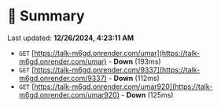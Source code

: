# 📖 Summary
Last updated: **12/26/2024, 4:23:11 AM**

- `GET` [https://talk-m6gd.onrender.com/umar](https://talk-m6gd.onrender.com/umar) - **Down** (193ms)
- `GET` [https://talk-m6gd.onrender.com/9337](https://talk-m6gd.onrender.com/9337) - **Down** (112ms)
- `GET` [https://talk-m6gd.onrender.com/umar920](https://talk-m6gd.onrender.com/umar920) - **Down** (125ms)

